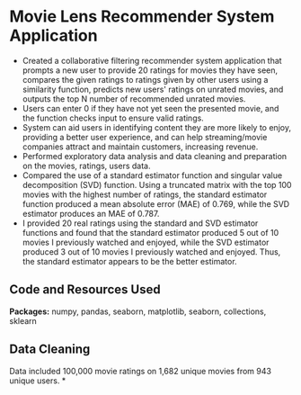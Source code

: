 # Movie Lens Recommender System Application
* Created a collaborative filtering recommender system application that prompts a new user to provide 20 ratings for movies they have seen, compares the given ratings to ratings given by other users using a similarity function, predicts new users' ratings on unrated movies, and outputs the top N number of recommended unrated movies.
* Users can enter 0 if they have not yet seen the presented movie, and the function checks input to ensure valid ratings.
* System can aid users in identifying content they are more likely to enjoy, providing a better user experience, and can help streaming/movie companies attract and maintain customers, increasing revenue.
* Performed exploratory data analysis and data cleaning and preparation on the movies, ratings, users data.
* Compared the use of a standard estimator function and singular value decomposition (SVD) function. Using a truncated matrix with the top 100 movies with the highest number of ratings, the standard estimator function produced a mean absolute error (MAE) of 0.769, while the SVD estimator produces an MAE of 0.787.
* I provided 20 real ratings using the standard and SVD estimator functions and found that the standard estimator produced 5 out of 10 movies I previously watched and enjoyed, while the SVD estimator produced 3 out of 10 movies I previously watched and enjoyed. Thus, the standard estimator appears to be the better estimator.

## Code and Resources Used
**Packages:** numpy, pandas, seaborn, matplotlib, seaborn, collections, sklearn

## Data Cleaning
Data included 100,000 movie ratings on 1,682 unique movies from 943 unique users.
* 
